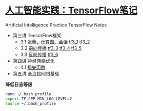 # [人工智能实践：TensorFlow笔记](https://www.icourse163.org/course/PKU-1002536002)
  Artificial Intelligence Practice TensorFlow Notes

* 第三讲  TensorFlow框架
    * 3.1 [张量、计算图、会话](http://nbviewer.jupyter.org/github/wang-junjian/artificial-intelligence-practice-tensorflow-notes/blob/master/3.1_tensor_graph_session.ipynb) [tf3_1](source_code/tf3_1.py) [tf3_2](source_code/tf3_2.py)
    * 3.2 [前向传播](http://nbviewer.jupyter.org/github/wang-junjian/artificial-intelligence-practice-tensorflow-notes/blob/master/3.2_forward_propagation.ipynb) [tf3_3](source_code/tf3_3.py) [tf3_4](source_code/tf3_4.py) [tf3_5](source_code/tf3_5.py)
    * 3.3 [反向传播](http://nbviewer.jupyter.org/github/wang-junjian/artificial-intelligence-practice-tensorflow-notes/blob/master/3.3_backward_propagation.ipynb) [tf3_6](source_code/tf3_6.py)
* 第四讲 神经网络优化
    * 4.1 [损失函数]()
* 第五讲 全连接网络基础

**降低日志等级**
``` bash
nano ~/.bash_profile
export TF_CPP_MIN_LOG_LEVEL=2
source ~/.bash_profile
```
